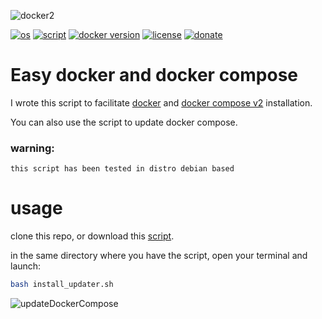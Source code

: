 ![docker2](https://user-images.githubusercontent.com/68069659/184501656-9079ee44-37bf-4ad2-af34-03f192fe94b1.gif)

[![os](https://img.shields.io/badge/os-linux-red)](https://www.linux.org/)
[![script](https://img.shields.io/badge/script-bash-orange)](https://www.gnu.org/software/bash/)
[![docker version](https://img.shields.io/badge/docker%20version-20.10-brightgreen)](https://www.docker.com/)
[![license](https://img.shields.io/badge/license-Apache--2.0-yellowgreen)](https://apache.org/licenses/LICENSE-2.0)
[![donate](https://img.shields.io/badge/donate-wango-blue)](https://www.wango.org/donate.aspx)


# Easy docker and docker compose

I wrote this script to facilitate [docker](https://www.docker.com/) and [docker compose v2](https://docs.docker.com/compose/cli-command/) installation.

You can also use the script to update docker compose.

### warning:

```this script has been tested in distro debian based```

# usage

clone this repo, or download this [script](https://github.com/william89731/easy-docker/blob/main/install_updater.sh).

in the same directory where you have the script, open your terminal and launch:

```bash
bash install_updater.sh
```
![updateDockerCompose](https://user-images.githubusercontent.com/68069659/185078696-52d06033-c3a6-4c0c-b98a-0c89c10d7055.gif)
